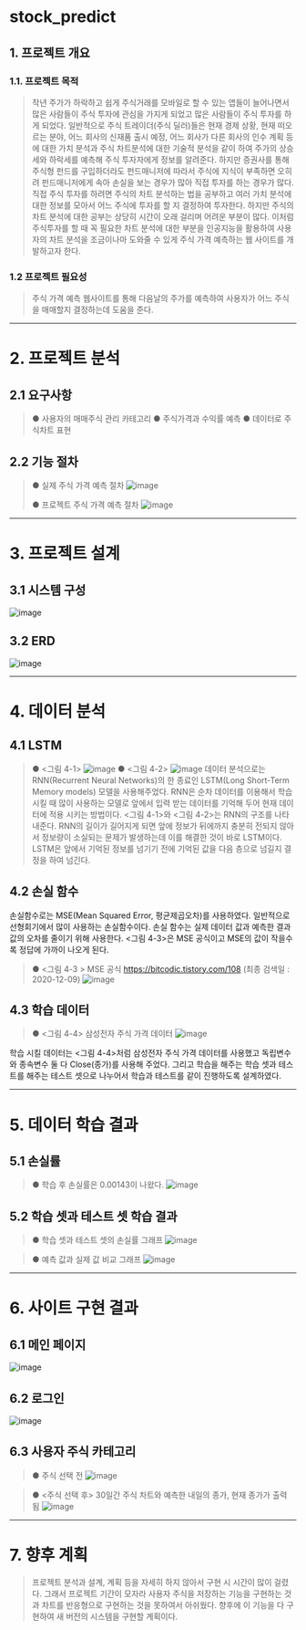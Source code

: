 # stock_predict
## 1. 프로젝트 개요
### 1.1. 프로젝트 목적
> 작년 주가가 하락하고 쉽게 주식거래를 모바일로 할 수 있는 앱들이 늘어나면서 많은 사람들이 주식 투자에 관심을 가지게 되었고 많은 사람들이 주식 투자를 하게 되었다. 일반적으로 주식 트레이더(주식 딜러)들은 현재 경제 상황, 현재 떠오르는 분야, 어느 회사의 신재품 출시 예정, 어느 회사가 다른 회사의 인수 계획 등에 대한 가치 분석과 주식 차트분석에 대한 기술적 분석을 같이 하여 주가의 상승세와 하락세를 예측해 주식 투자자에게 정보를 알려준다. 하지만 증권사를 통해 주식형 펀드를 구입하더라도 펀드매니저에 따라서 주식에 지식이 부족하면 오히려 펀드매니저에게 속아 손실을 보는 경우가 많아 직접 투자를 하는 경우가 많다.
 직접 주식 투자를 하려면 주식의 차트 분석하는 법을 공부하고 여러 가치 분석에 대한 정보를 모아서 어느 주식에 투자를 할 지 결정하여 투자한다. 하지만 주식의 차트 분석에 대한 공부는 상당히 시간이 오래 걸리며 어려운 부분이 많다. 이처럼 주식투자를 할 때 꼭 필요한 차트 분석에 대한 부분을 인공지능을 활용하여 사용자의 차트 분석을 조금이나마 도와줄 수 있게 주식 가격 예측하는 웹 사이트를 개발하고자 한다.

### 1.2 프로젝트 필요성
> 주식 가격 예측 웹사이트를 통해 다음날의 주가를 예측하여 사용자가 어느 주식을 매매할지 결정하는데 도움을 준다.


------------------------------------------------------------------------------------------------------------------------------------

# 2. 프로젝트 분석
## 2.1 요구사항
> ● 사용자의 매매주식 관리 카테고리
> ● 주식가격과 수익률 예측
> ● 데이터로 주식차트 표현
> 
## 2.2 기능 절차
> ● 실제 주식 가격 예측 절차
![image](https://user-images.githubusercontent.com/70899677/120452978-9591bb80-c3cd-11eb-958c-40bc18f84739.png)
> 
> ● 프로젝트 주식 가격 예측 절차
![image](https://user-images.githubusercontent.com/70899677/120453238-d38edf80-c3cd-11eb-893f-e1c175baa10b.png)

----------------------------------------------------------------------------------------------------------------------------------

# 3. 프로젝트 설계
## 3.1 시스템 구성
![image](https://user-images.githubusercontent.com/70899677/120452903-87dc3600-c3cd-11eb-84eb-6c31374adecd.png)

## 3.2 ERD
![image](https://user-images.githubusercontent.com/70899677/120453316-e6091900-c3cd-11eb-97a3-84d25a74fbe7.png)

-------------------------------------------------------------------------------------------------------------------------------

# 4. 데이터 분석
## 4.1 LSTM
> ● <그림 4-1>
![image](https://user-images.githubusercontent.com/70899677/120453521-15b82100-c3ce-11eb-9e2c-8e1d94aa5dc3.png)
> ● <그림 4-2>
![image](https://user-images.githubusercontent.com/70899677/120453532-18b31180-c3ce-11eb-932b-e73d785d668d.png)
 데이터 분석으로는 RNN(Recurrent Neural Networks)의 한 종료인 LSTM(Long Short-Term Memory models) 모델을 사용해주었다. RNN은 순차 데이터를 이용해서 학습시킬 때 많이 사용하는 모델로 앞에서 입력 받는 데이터를 기억해 두어 현재 데이터에 적용 시키는 방법이다. <그림 4-1>와 <그림 4-2>는 RNN의 구조를 나타내준다.
 RNN의 길이가 길어지게 되면 앞에 정보가 뒤에까지 충분히 전되지 않아서 정보량이 소실되는 문제가 발생하는데 이를 해결한 것이 바로 LSTM이다. LSTM은 앞에서 기억된 정보를 넘기기 전에 기억된 값을 다음 층으로 넘길지 결정을 하여 넘긴다.

## 4.2 손실 함수
 손실함수로는 MSE(Mean Squared Error, 평균제곱오차)를 사용하였다. 일반적으로 선형회기에서 많이 사용하는 손실함수이다. 손실 함수는 실제 데이터 값과 예측한 결과 값의 오차를 줄이기 위해 사용한다. <그림 4-3>은 MSE 공식이고 MSE의 값이 작을수록 정답에 가까이 나오게 된다.
> ● <그림 4-3 > MSE 공식 https://bitcodic.tistory.com/108 (최종 검색일 : 2020-12-09)
![image](https://user-images.githubusercontent.com/70899677/120453850-56b03580-c3ce-11eb-8981-23d3586e8457.png)

## 4.3 학습 데이터
> ● <그림 4-4> 삼성전자 주식 가격 데이터
![image](https://user-images.githubusercontent.com/70899677/120454127-8fe8a580-c3ce-11eb-9cd4-8dde2d95db21.png)

 학습 시킬 데이터는 <그림 4-4>처럼 삼성전자 주식 가격 데이터를 사용했고 독립변수와 종속변수 둘 다 Close(종가)를 사용해 주었다. 그리고 학습을 해주는 학습 셋과 테스트를 해주는 테스트 셋으로 나누어서 학습과 테스트를 같이 진행하도록 설계하였다.
 
 -------------------------------------------------------------------------------------------------------------------------------
 
 # 5. 데이터 학습 결과
 ## 5.1 손실률
 > ● 학습 후 손실률은 0.00143이 나왔다.
 ![image](https://user-images.githubusercontent.com/70899677/120454417-d4744100-c3ce-11eb-8c2c-0af3452e53aa.png)
 
 ## 5.2 학습 셋과 테스트 셋 학습 결과
 > ● 학습 셋과 테스트 셋의 손실률 그래프
 ![image](https://user-images.githubusercontent.com/70899677/120454722-1b623680-c3cf-11eb-80f1-89aef68e32cf.png)
 
 > ● 예측 값과 실제 값  비교 그래프
 ![image](https://user-images.githubusercontent.com/70899677/120454761-21581780-c3cf-11eb-9d59-5ae4d51da278.png)

--------------------------------------------------------------------------------------------------------------------------------

# 6. 사이트 구현 결과
## 6.1 메인 페이지
![image](https://user-images.githubusercontent.com/70899677/120454906-451b5d80-c3cf-11eb-9196-6108966e44ba.png)

## 6.2 로그인 
 ![image](https://user-images.githubusercontent.com/70899677/120455050-62e8c280-c3cf-11eb-8c1b-ced9e0d853b3.png)

## 6.3 사용자 주식 카테고리
 > ● 주식 선택 전
![image](https://user-images.githubusercontent.com/70899677/120455347-a5aa9a80-c3cf-11eb-8975-176622b34916.png)

 > ● <주식 선택 후> 30일간 주식 차트와 예측한 내일의 종가, 현재 종가가 출력 됨
 ![image](https://user-images.githubusercontent.com/70899677/120455335-a3484080-c3cf-11eb-97da-0300e14ee0de.png)
 
 ---------------------------------------------------------------------------------------------------------------------------
 
 # 7. 향후 계획
 >  프로젝트 분석과 설계, 계획 등을 자세히 하지 않아서 구현 시 시간이 많이 걸렸다. 그래서 프로젝트 기간이 모자라 사용자 주식을 저장하는 기능을 구현하는 것과 차트를 반응형으로 구현하는 것을 못하여서 아쉬웠다. 향후에 이 기능을 다 구현하여 새 버전의 시스템을 구현할 계획이다.







